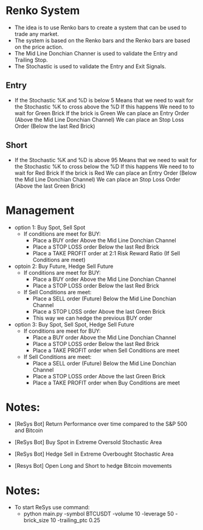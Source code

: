 # Renko System
* The idea is to use Renko bars to create a system that can be used to trade any market.
* The system is based on the Renko bars and the Renko bars are based on the price action.
* The Mid Line Donchian Channer is used to validate the Entry and Trailing Stop.
* The Stochastic is used to validate the Entry and Exit Signals.

## Entry
* If the Stochastic %K and %D is below 5
    Means that we need to wait for the Stochastic %K to cross above the %D
        If this happens
            We need to to wait for Green Brick
                If the brick is Green 
                    We can place an Entry Order (Above the Mid Line Donchian Channel)
                    We can place an Stop Loss Order (Below the last Red Brick)


## Short
* If the Stochastic %K and %D is above 95
    Means that we need to wait for the Stochastic %K to cross below the %D
        If this happens
            We need to to wait for Red Brick
                If the brick is Red 
                    We can place an Entry Order (Below the Mid Line Donchian Channel)
                    We can place an Stop Loss Order (Above the last Green Brick)                    


# Management
* option 1: Buy Spot, Sell Spot
    * If conditions are meet for BUY:
        * Place a BUY order Above the Mid Line Donchian Channel
        * Place a STOP LOSS order Below the last Red Brick
        * Place a TAKE PROFIT order at 2:1 Risk Reward Ratio (If Sell Conditions are meet)
* optoin 2: Buy Future, Hedge Sell Future
    * If conditions are meet for BUY:
        * Place a BUY order Above the Mid Line Donchian Channel
        * Place a STOP LOSS order Below the last Red Brick
    * If Sell Conditions are meet:
        * Place a SELL order (Future) Below the Mid Line Donchian Channel
        * Place a STOP LOSS order Above the last Green Brick
        * This way we can hedge the previous BUY order
* option 3: Buy Spot, Sell Spot, Hedge Sell Future
    * If conditions are meet for BUY:
        * Place a BUY order Above the Mid Line Donchian Channel
        * Place a STOP LOSS order Below the last Red Brick
        * Place a TAKE PROFIT order when Sell Conditions are meet
    * If Sell Conditions are meet:
        * Place a SELL order (Future) Below the Mid Line Donchian Channel
        * Place a STOP LOSS order Above the last Green Brick
        * Place a TAKE PROFIT order when Buy Conditions are meet



# Notes:
* [ReSys Bot] Return Performance over time compared to the S&P 500 and Bitcoin

* [ReSys Bot] Buy Spot in Extreme Oversold Stochastic Area
* [ReSys Bot] Hedge Sell in Extreme Overbought Stochastic Area
* [Resys Bot] Open Long and Short to hedge Bitcoin movements

# Notes:

* To start ReSys use command: 
    - python main.py -symbol BTCUSDT -volume 10 -leverage 50 -brick_size 10 -trailing_ptc 0.25